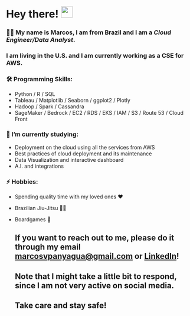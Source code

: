# Hey there! <img src="https://media.giphy.com/media/hvRJCLFzcasrR4ia7z/giphy.gif" width="31px">


### 👨‍💻 My name is Marcos, I am from Brazil and I am a *Cloud Engineer/Data Analyst*.
### I am living in the U.S. and I am currently working as a CSE for AWS.



### 🛠️ Programming Skills:

- Python / R / SQL
- Tableau / Matplotlib / Seaborn / ggplot2 / Plotly
- Hadoop / Spark / Cassandra
- SageMaker / Bedrock / EC2 / RDS / EKS / IAM / S3 / Route 53 / Cloud Front

### 🌱 I’m currently studying:

- Deployment on the cloud using all the services from AWS
- Best practices of cloud deployment and its maintenance
- Data Visualization and interactive dashboard
- A.I. and integrations

### ⚡ Hobbies:

- Spending quality time with my loved ones ❤️
- Brazilian Jiu-Jitsu 🤼‍♂️
- Boardgames 🎲
  
  
  
  ## If you want to reach out to me, please do it through my email marcosvpanyagua@gmail.com or [**LinkedIn**](https://www.linkedin.com/in/marcosvpanyagua/)!
  ## Note that I might take a little bit to respond, since I am not very active on social media.
  ## Take care and stay safe!
  
<!--
**marcosvppfernandes/marcosvppfernandes** is a ✨ _special_ ✨ repository because its `README.md` (this file) appears on your GitHub profile.

Here are some ideas to get you started:

- 🔭 I’m currently working on ...
- 🌱 I’m currently learning ...
- 👯 I’m looking to collaborate on ...
- 🤔 I’m looking for help with ...
- 💬 Ask me about ...
- 📫 How to reach me: ...
- 😄 Pronouns: ...
- ⚡ Fun fact: ...
-->

